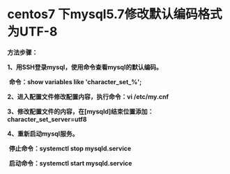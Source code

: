 # centos7 下mysql5.7修改默认编码格式为UTF-8



**方法步骤：**

**1、用SSH登录mysql，使用命令查看mysql的默认编码。**

​    **命令：show variables like 'character_set_%';**

**2、进入配置文件修改配置内容，执行命令：vi /etc/my.cnf**

**3、修改配置文件的内容，在[mysqld]结束位置添加：character_set_server=utf8**

**4、重新启动mysql服务。**

​    **停止命令：systemctl stop mysqld.service**

​    **启动命令：systemctl start mysqld.service**
